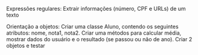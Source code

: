 Expressões regulares: Extrair informações (número, CPF e URLs) de um texto 

Orientação a objetos: Criar uma classe Aluno, contendo os seguintes atributos: nome, nota1, nota2.
Criar uma métodos para calcular média, mostrar dados do usuário e o resultado (se passou ou não de ano).
Criar 2 objetos e testar 
